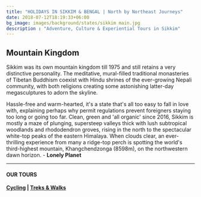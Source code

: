 ```yaml
---
title: "HOLIDAYS IN SIKKIM & BENGAL | North by Northeast Journeys"
date: 2018-07-12T18:19:33+06:00
bg_image: images/background/states/sikkim main.jpg
description : "Adventure, Culture & Experiential Tours in Sikkim"
---
```


## Mountain Kingdom

Sikkim was its own mountain kingdom till 1975 and still retains a very distinctive personality. The meditative, mural-filled traditional monasteries of Tibetan Buddhism coexist with Hindu shrines of the ever-growing Nepali community, with both religions creating some astonishing latter-day megasculptures to adorn the skyline.

Hassle-free and warm-hearted, it's a state that's all too easy to fall in love with, explaining perhaps why permit regulations prevent foreigners staying too long or going too far. Clean, green and 'all organic' since 2016, Sikkim is mostly a maze of plunging, supersteep valleys thick with lush subtropical woodlands and rhododendron groves, rising in the north to the spectacular white-top peaks of the eastern Himalaya. When clouds clear, an ever-thrilling experience from many a ridge-top perch is spotting the world's third-highest mountain, Khangchendzonga (8598m), on the northwestern dawn horizon. - **Lonely Planet**

---

#### OUR TOURS


**[Cycling](/cycling/) | [Treks & Walks](/treks/)**